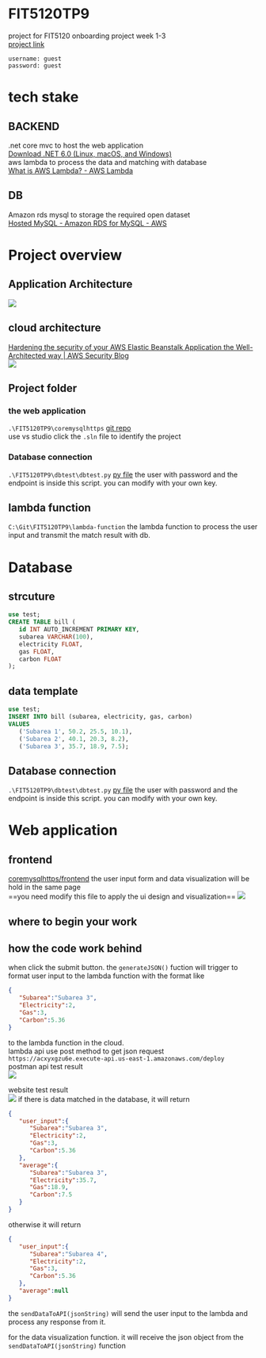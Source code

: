 # FIT5120TP9
project for FIT5120 onboarding project week 1-3  
[project link](https://carbonvic.fit5120-tp9-23-s2.online/)  
```
username: guest
password: guest
```
# tech stake
## BACKEND
.net core mvc to host the web application   
[Download .NET 6.0 (Linux, macOS, and Windows)](https://dotnet.microsoft.com/en-us/download/dotnet/6.0)  
aws lambda to process the data and matching with database   
[What is AWS Lambda? - AWS Lambda](https://docs.aws.amazon.com/lambda/latest/dg/welcome.html)  

## DB
Amazon rds mysql to storage the required open dataset  
[Hosted MySQL - Amazon RDS for MySQL - AWS](https://aws.amazon.com/rds/mysql/)  
# Project overview
## Application Architecture
![](img/README-20230806.png)
## cloud architecture 
[Hardening the security of your AWS Elastic Beanstalk Application the Well-Architected way | AWS Security Blog](https://aws.amazon.com/blogs/security/hardening-the-security-of-your-aws-elastic-beanstalk-application-the-well-architected-way/)  
![](img/README-20230806-1.png)
## Project folder  
### the web application  
`.\FIT5120TP9\coremysqlhttps` [git repo](https://github.com/GreenH47/FIT5120TP9/tree/main/coremysqlhttps/carbonvic)  
use vs studio click the `.sln` file to identify the project  
### Database connection
`.\FIT5120TP9\dbtest\dbtest.py` [py file](https://github.com/GreenH47/FIT5120TP9/blob/main/dbtest/dbtest.py) 
the user with password and the endpoint is inside this script. you can modify with your own key.  
## lambda function  
`C:\Git\FIT5120TP9\lambda-function` the lambda function to process the user input and transmit the match result with db.  

# Database  
## strcuture  
```sql
use test;
CREATE TABLE bill (  
   id INT AUTO_INCREMENT PRIMARY KEY,  
   subarea VARCHAR(100),  
   electricity FLOAT,  
   gas FLOAT,  
   carbon FLOAT  
);
```
## data template
```sql
use test;
INSERT INTO bill (subarea, electricity, gas, carbon)  
VALUES  
   ('Subarea 1', 50.2, 25.5, 10.1),  
   ('Subarea 2', 40.1, 20.3, 8.2),  
   ('Subarea 3', 35.7, 18.9, 7.5);
```
## Database connection
`.\FIT5120TP9\dbtest\dbtest.py` [py file](https://github.com/GreenH47/FIT5120TP9/blob/main/dbtest/dbtest.py) 
the user with password and the endpoint is inside this script. you can modify with your own key.  

# Web application
## frontend
 [coremysqlhttps/frontend](https://github.com/GreenH47/FIT5120TP9/tree/main/coremysqlhttps/frontend)
 the user input form and data visualization will be hold in the same page  
 ==you need modify this file to apply the ui design and visualization== 
 ![](img/README-20230802-1.png)
## where to begin your work

## how the code work behind  
when click the submit button. the `generateJSON()` fuction will trigger to format user input to the lambda function with the format like 
```json
{
   "Subarea":"Subarea 3",
   "Electricity":2,
   "Gas":3,
   "Carbon":5.36
}
```
to the lambda function in the cloud.   
lambda api use post method to get json request `https://acxyxgzu6e.execute-api.us-east-1.amazonaws.com/deploy`  
postman api test result  
![](img/README-20230803.png)

website test result  
![](img/README-20230803-1.png)
if there is data matched in the database, it will return  
```json
{
   "user_input":{
      "Subarea":"Subarea 3",
      "Electricity":2,
      "Gas":3,
      "Carbon":5.36
   },
   "average":{
      "Subarea":"Subarea 3",
      "Electricity":35.7,
      "Gas":18.9,
      "Carbon":7.5
   }
}
```
otherwise it will return  
```json
{
   "user_input":{
      "Subarea":"Subarea 4",
      "Electricity":2,
      "Gas":3,
      "Carbon":5.36
   },
   "average":null
}
```

the `sendDataToAPI(jsonString)` will send the user input to the lambda and process any response from it. 

for the data visualization function. it will receive the json object from the `sendDataToAPI(jsonString)` function 
